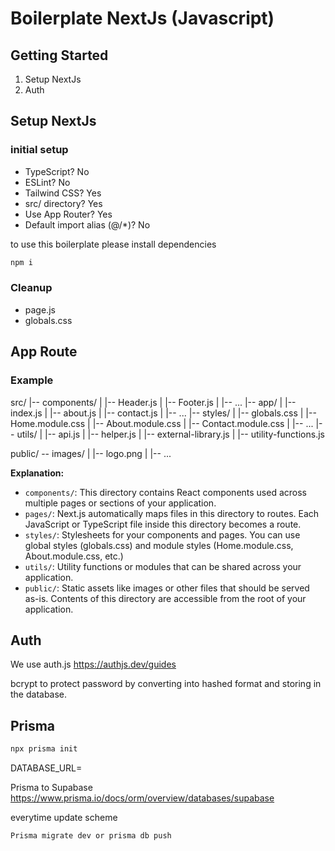 # Boilerplate NextJs (Javascript)

## Getting Started

1. Setup NextJs
2. Auth

## Setup NextJs

### initial setup

- TypeScript? No
- ESLint? No
- Tailwind CSS? Yes
- src/ directory? Yes
- Use App Router? Yes
- Default import alias (@/\*)? No

to use this boilerplate please install dependencies

```bash
npm i

```

### Cleanup

- page.js
- globals.css

## App Route

### Example

src/
|-- components/
| |-- Header.js
| |-- Footer.js
| |-- ...
|-- app/
| |-- index.js
| |-- about.js
| |-- contact.js
| |-- ...
|-- styles/
| |-- globals.css
| |-- Home.module.css
| |-- About.module.css
| |-- Contact.module.css
| |-- ...
|-- utils/
| |-- api.js
| |-- helper.js
| |-- external-library.js
| |-- utility-functions.js

public/
-- images/
| |-- logo.png
| |-- ...

**Explanation:**

- `components/`: This directory contains React components used across multiple pages or sections of your application.
- `pages/`: Next.js automatically maps files in this directory to routes. Each JavaScript or TypeScript file inside this directory becomes a route.
- `styles/`: Stylesheets for your components and pages. You can use global styles (globals.css) and module styles (Home.module.css, About.module.css, etc.)
- `utils/`: Utility functions or modules that can be shared across your application.
- `public/`: Static assets like images or other files that should be served as-is. Contents of this directory are accessible from the root of your application.

## Auth

We use auth.js https://authjs.dev/guides

bcrypt to protect password by converting into hashed format and storing in the database.




## Prisma

```bash
npx prisma init

```

DATABASE_URL=

Prisma to Supabase
https://www.prisma.io/docs/orm/overview/databases/supabase

everytime update scheme

```bash
Prisma migrate dev or prisma db push
```
